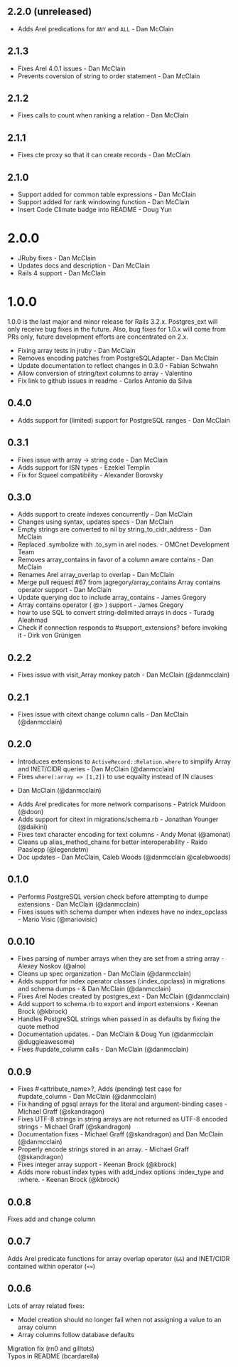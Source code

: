 ## 2.2.0 (unreleased)

 * Adds Arel predications for `ANY` and `ALL` - Dan McClain

## 2.1.3
 
 * Fixes Arel 4.0.1 issues - Dan McClain
 * Prevents coversion of string to order statement - Dan McClain
  
## 2.1.2

 * Fixes calls to count when ranking a relation - Dan McClain
 
## 2.1.1
 
 * Fixes cte proxy so that it can create records - Dan McClain
 
## 2.1.0
 
 * Support added for common table expressions - Dan McClain
 * Support added for rank windowing function - Dan McClain
 * Insert Code Climate badge into README - Doug Yun
  
# 2.0.0
 
 * JRuby fixes - Dan McClain
 * Updates docs and description - Dan McClain
 * Rails 4 support - Dan McClain
 
# 1.0.0
 
1.0.0 is the last major and minor release for Rails 3.2.x. Postgres\_ext
will only receive bug fixes in the future. Also, bug fixes for 1.0.x
will come from PRs only, future development efforts are concentrated on
2.x.
 
 * Fixing array tests in jruby - Dan McClain
 * Removes encoding patches from PostgreSQLAdapter - Dan McClain
 * Update documentation to reflect changes in 0.3.0 - Fabian Schwahn
 * Allow conversion of string/text columns to array - Valentino
 * Fix link to github issues in readme - Carlos Antonio da Silva

## 0.4.0
 * Adds support for (limited) support for PostgreSQL ranges - Dan McClain

## 0.3.1

 * Fixes issue with array -> string code - Dan McClain
 * Adds support for ISN types - Ezekiel Templin
 * Fix for Squeel compatibility - Alexander Borovsky

## 0.3.0

 * Adds support to create indexes concurrently  -  Dan McClain
 * Changes using syntax, updates specs  -  Dan McClain
 * Empty strings are converted to nil by string_to_cidr_address -  Dan McClain
 * Replaced .symbolize with .to_sym in arel nodes.  -  OMCnet Development Team
 * Removes array_contains in favor of a column aware contains  -  Dan McClain
 * Renames Arel array_overlap to overlap  -  Dan McClain
 * Merge pull request #67 from jagregory/array_contains Array contains operator support -  Dan McClain
 * Update querying doc to include array_contains  -  James Gregory
 * Array contains operator ( @> ) support -  James Gregory
 * how to use SQL to convert string-delimited arrays in docs -  Turadg Aleahmad
 * Check if connection responds to #support_extensions? before invoking it  -  Dirk von Grünigen

## 0.2.2

 * Fixes issue with visit_Array monkey patch - Dan McClain (@danmcclain)

## 0.2.1

 * Fixes issue with citext change column calls - Dan McClain
(@danmcclain)

## 0.2.0

 * Introduces extensions to `ActiveRecord::Relation.where` to simplify
Array and INET/CIDR queries - Dan McClain (@danmcclain)
 * Fixes `where(:array => [1,2])` to use equailty instead of IN clauses
- Dan McClain (@danmcclain)
 * Adds Arel predicates for more network comparisons - Patrick Muldoon
(@doon)
 * Adds support for citext in migrations/schema.rb - Jonathan Younger
(@daikini)
 * Fixes text character encoding for text columns - Andy Monat (@amonat)
 * Cleans up alias_method_chains for better interoperability - Raido
Paaslepp (@legendetm)
 * Doc updates - Dan McClain, Caleb Woods (@danmcclain @calebwoods)

## 0.1.0

 * Performs PostgreSQL version check before attempting to dumpe
extensions - Dan McClain (@danmcclain)
 * Fixes issues with schema dumper when indexes have no index_opclass -
Mario Visic (@mariovisic)

## 0.0.10

 * Fixes parsing of number arrays when they are set from a string array - Alexey Noskov (@alno)
 * Cleans up spec organization  - Dan McClain (@danmcclain)
 * Adds support for index operator classes (:index_opclass) in
migrations and schema dumps - & Dan McClain (@danmcclain)
 * Fixes Arel Nodes created by postgres_ext  - Dan McClain (@danmcclain)
 * Add support to schema.rb to export and import extensions - Keenan
Brock (@kbrock)
 * Handles PostgreSQL strings when passed in as defaults by fixing the
quote method
 * Documentation updates. - Dan McClain & Doug Yun (@danmcclain
@duggieawesome)
 * Fixes #update_column calls - Dan McClain (@danmcclain)


## 0.0.9

 * Fixes #<attribute_name>?, Adds (pending) test case for #update_column - Dan McClain (@danmcclain)
 * Fix handing of pgsql arrays for the literal and argument-binding
cases - Michael Graff (@skandragon)
 * Fixes UTF-8 strings in string arrays are not returned as UTF-8
encoded strings - Michael Graff (@skandragon)
 * Documentation fixes - Michael Graff (@skandragon) and Dan McClain
(@danmcclain)
 * Properly encode strings stored in an array. - Michael Graff
(@skandragon)
 * Fixes integer array support - Keenan Brock (@kbrock)
 * Adds more robust index types with add_index options :index_type and :where. - Keenan Brock (@kbrock)

## 0.0.8

Fixes add and change column 

## 0.0.7

Adds Arel predicate functions for array overlap operator (`&&`) and
INET/CIDR contained within operator (`<<`)

## 0.0.6

Lots of array related fixes:
 * Model creation should no longer fail when not assigning a value to an
   array column
 * Array columns follow database defaults

Migration fix (rn0 and gilltots)  
Typos in README (bcardarella)
